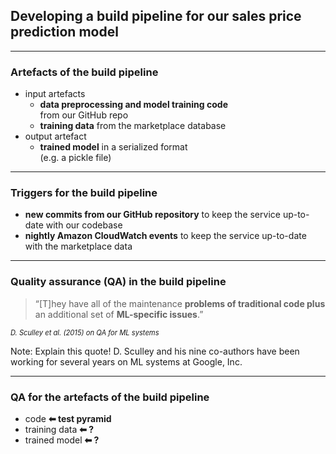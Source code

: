 ## Developing a build pipeline for our sales price prediction model

---

### Artefacts of the build pipeline

- input artefacts
  - **data preprocessing and model training code**<br/>from our GitHub repo
  - **training data** from the marketplace database
- output artefact
  - **trained model** in a serialized format<br/>(e.g. a pickle file)

---

### Triggers for the build pipeline

- **new commits from our GitHub repository** to keep the service up-to-date with our codebase
- **nightly Amazon CloudWatch events** to keep the service up-to-date with the marketplace data

---

### Quality assurance (QA) in the build pipeline

> &ldquo;[T]hey have all of the maintenance **problems of traditional code plus**
> an additional set of **ML-specific issues**.&rdquo;

<cite style="font-size:0.8em">D. Sculley et al. (2015) on QA for ML systems</cite>

Note: Explain this quote!
D. Sculley and his nine co-authors have been working
for several years on ML systems at Google, Inc.

---

### QA for the artefacts of the build pipeline

- code
  <strong class="fragment" data-fragment-index="1">
  <span class="fragment highlight-blue" data-fragment-index="1">⬅ test pyramid</span>
  </strong>
- training data
  <strong class="fragment" data-fragment-index="2">
  <span class="fragment highlight-blue" data-fragment-index="2">⬅ ?</span>
  </strong>
- trained model
  <strong class="fragment" data-fragment-index="2">
  <span class="fragment highlight-blue" data-fragment-index="2">⬅ ?</span>
  </strong>
